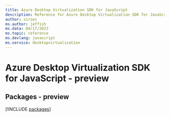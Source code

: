 ```yaml
---
title: Azure Desktop Virtualization SDK for JavaScript
description: Reference for Azure Desktop Virtualization SDK for JavaScript
author: xirzec
ms.author: jeffish
ms.data: 04/17/2023
ms.topic: reference
ms.devlang: javascript
ms.service: desktopvirtualization
---
```

# Azure Desktop Virtualization SDK for JavaScript - preview
## Packages - preview
[!INCLUDE [packages](desktop-virtualization-index.md)]